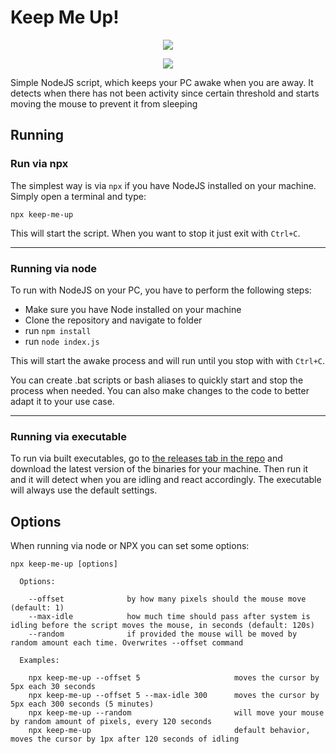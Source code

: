 # Keep Me Up!

<p align="center">
  <img src="https://i.ibb.co/Xj8CNfQ/Custom-Size-1.png" />
</p>
<p align="center">
  <img src="https://i.ibb.co/H7YPFpK/demo-gif.gif" />
</p>

Simple NodeJS script, which keeps your PC awake when you are away. It detects when there has not been activity since certain threshold and starts moving the mouse to prevent it from sleeping

## Running

### Run via npx

The simplest way is via `npx` if you have NodeJS installed on your machine. Simply open a terminal and type:

```
npx keep-me-up
```

This will start the script. When you want to stop it just exit with `Ctrl+C`.

---

### Running via node

To run with NodeJS on your PC, you have to perform the following steps:

- Make sure you have Node installed on your machine
- Clone the repository and navigate to folder
- run `npm install`
- run `node index.js`

This will start the awake process and will run until you stop with with `Ctrl+C`.

You can create .bat scripts or bash aliases to quickly start and stop the process when needed.
You can also make changes to the code to better adapt it to your use case.

---

### Running via executable

To run via built executables, go to [the releases tab in the repo](https://github.com/mutafow/keep-me-up/releases) and download the latest version of the binaries for your machine. Then run it and it will detect when you are idling and react accordingly. The executable will always use the default settings.

## Options

When running via node or NPX you can set some options:

```
npx keep-me-up [options]

  Options:

    --offset              by how many pixels should the mouse move (default: 1)
    --max-idle            how much time should pass after system is idling before the script moves the mouse, in seconds (default: 120s)
    --random              if provided the mouse will be moved by random amount each time. Overwrites --offset command

  Examples:

    npx keep-me-up --offset 5                     moves the cursor by 5px each 30 seconds
    npx keep-me-up --offset 5 --max-idle 300      moves the cursor by 5px each 300 seconds (5 minutes)
    npx keep-me-up --random                       will move your mouse by random amount of pixels, every 120 seconds
    npx keep-me-up                                default behavior, moves the cursor by 1px after 120 seconds of idling
```
